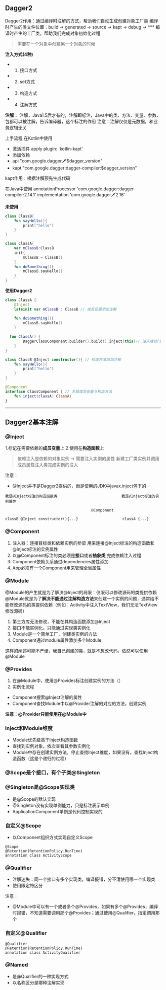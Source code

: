 ## Dagger2

Dagger2作用：通过编译时注解的方式，帮助我们自动生成创建对象工厂类
编译时产生的类文件位置：build -> generated -> source -> kapt -> debug -> ***
编译时产生的工厂类，帮助我们完成对象初始化过程

> 需要在一个对象中创建另一个对象的时候

**注入方式(4种)**

* 1. 接口方式
* 2. set方式
* 3. 构造方式
* 4. 注解方式

**注解：**
注解，Java1.5后才有的，注解即标注，Java中的类、方法、变量、参数、包都可以被注解，告诉编译器，这个标注的作用
注意：注解仅仅是元数据，和业务逻辑无关

上手流程
在Kotlin中使用

- 激活插件
apply plugin: 'kotlin-kapt'
- 添加依赖
- api "com.google.dagger:dagger:$dagger_version"
- kapt "com.google.dagger:dagger-compiler:$dagger_version"

kapt作用：根据注解预先生成代码

在Java中使用
annotationProcessor 'com.google.dagger:dagger-compiler:2.14.1'
implementation 'com.google.dagger:dagger:2.16'

**未使用**
```kotlin
class ClassB{
    fun sayHello(){
        print("hello")
    }
}

class ClassA{
    var mClassB:ClassB
    init{
        mClassB = ClassB()
    }
    fun doSomething(){
        mClassB.sayHello()
    }
}
```

**使用Dagger2**
```kotlin
class ClassA {
    @Inject
    lateinit var mClassB : ClassB // 成员变量添加注解

    fun doSomething(){
        mClassB.sayHello()
    }
  
  fun ClassA() {
        DaggerClassComponent.builder().build().inject(this)// 注入成功(以Dagger开头)
    }
}

class ClassB @Inject constructor(){ // 构造方法添加注解
    fun sayHello(){
        print("hello")
    }
}

@Component
interface ClassComponent { // 关联成员变量与构造方法
    fun inject(classA: ClassA)
}
```

---

## Dagger2基本注解

### @Inject
1.标记在需要依赖的**成员变量**上
2.使用在**构造函数**上
> 依赖注入是依赖的对象实例 -> 需要注入实例的属性
> 新建工厂类实例并调用成员属性注入类完成实例的注入

注意：
- @Inject并不是Dagger2提供的，而是使用的JDK中javax.inject包下的

```
我是@Inject标注的构造函数类                             我是@Inject标注的实例属性

                                       @Component

classB @Inject constructor(){...}                    classA {...}

```

### @Component
1. 注入器：连接目标类和依赖实例的桥梁
用来连接@Inject标注的构造函数和@Inject标注的实例属性
2. 以@Component标注的类必须是**接口**或者**抽象类**,完成依赖注入过程
3. Component依赖关系通过dependencies属性添加
4. App必须有一个Component用来管理全局属性

### @Module
@Module的产生就是为了解决@Inject的局限：仅限可以修改源码的类提供依赖
@Module就是为了**解决不能通过注解构造方法**来创建一个实例的问题，通常给不能修改源码的类提供依赖（例如：Activity中注入TextView，我们无法TextView修改源码）

1. 第三方库无法修改，不能在其构造函数添加@Inject
2. 接口不能实例化，只能通过实现类实例化
3. Module是一个简单工厂，创建类实例的方法
4. Component通过module属性添加多个Module

这样的阐述可能不严谨，我自己创建的类，就是不想改代码，依然可以使用@Module

### @Provides
1. 在@Module中，使用@Provides标注创建实例的方法（）
2. 实例化流程
- Component搜索@Inject注解的属性
- Component查找Module中以@Provider注解的对应的方法，创建实例

**注意：@Provider只能使用在@Module中**

### Inject和Module维度
- Module优先级高于Inject构造函数
- 查找到实例对象，依次查看其参数实例化
- Module中存在创建实例方法，停止查找Inject维度，如果没有，查找Inject构造函数（这是个递归的过程）

### @Scope是个接口，有个子类@Singleton

### @Singleton是@Scope实现类
- 是@Scope的默认实现
- @Singleton没有实现单例能力，只是标注表示单例
- ApplicationComponent单例是代码控制实现的

### 自定义@Scope
- 以Component组织方式实现自定义Scope
```
@Scope
@Retention(RetentionPolicy.RunTime)
annotation class ActivityScope

```

### @Qualifier
- 注解迷失：同一个接口有多个实现类，编译报错，分不清使用哪一个实现类
- 使用限定符区分

注意：
- @Module中可以有一个或者多个@Provides，如果有多个@Provides，编译时报错，不知道需要调用那个@Provides；通过使用@Qualifier，指定调用那个

### 自定义@Qualifier
```
@Qualifier
@Retention(RetentionPolicy.RunTime)
annotation class ActivityQualifier

```

### @Named
- 是@Qualifier的一种实现方式
- 以名称区分是哪种注解实现



